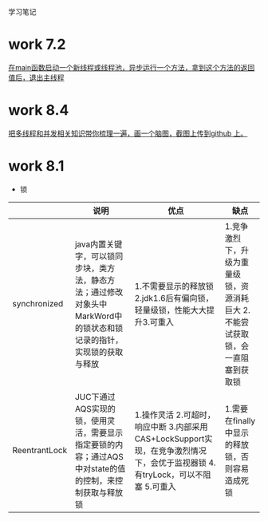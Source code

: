 学习笔记


# work 7.2
[在main函数启动一个新线程或线程池，异步运行一个方法，拿到这个方法的返回值后，退出主线程](src/main/java/com/example/week04/HomeWeek.java)


# work 8.4
[把多线程和并发相关知识带你梳理一遍，画一个脑图，截图上传到github 上。](src/main/resources/img/3DFD3F12-AF66-4E49-998F-12D9376E373A.png)


# work 8.1
- 锁

|  | 说明 | 优点 | 缺点 |
| --- | --- | --- | --- |
| synchronized | java内置关键字，可以锁同步块，类方法，静态方法；通过修改对象头中MarkWord中的锁状态和锁记录的指针，实现锁的获取与释放 | 1.不需要显示的释放锁  2.jdk1.6后有偏向锁，轻量级锁，性能大大提升3.可重入 | 1.竞争激烈下，升级为重量级锁，资源消耗巨大 2.不能尝试获取锁，会一直阻塞到获取锁 |
| ReentrantLock | JUC下通过AQS实现的锁，使用灵活，需要显示指定要锁的内容；通过AQS中对state的值的控制，来控制获取与释放锁 | 1.操作灵活 2.可超时，响应中断 3.内部采用CAS+LockSupport实现，在竞争激烈情况下，会优于监视器锁 4.有tryLock，可以不阻塞 5.可重入 | 1.需要在finally中显示的释放锁，否则容易造成死锁 |
